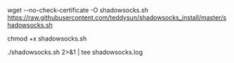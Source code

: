 wget --no-check-certificate -O shadowsocks.sh https://raw.githubusercontent.com/teddysun/shadowsocks_install/master/shadowsocks.sh


chmod +x shadowsocks.sh

./shadowsocks.sh 2>&1 | tee shadowsocks.log